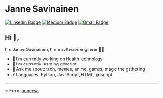 # Janne Savinainen
[![Linkedin Badge](https://img.shields.io/badge/-savinainen-blue?style=flat-square&logo=Linkedin&logoColor=white&link=https://www.linkedin.com/in/janne-savinainen/)](https://www.linkedin.com/in/kunalraghav/) [![Medium Badge](https://img.shields.io/badge/-@KunalRaghav-03a57a?style=flat-square&labelColor=000000&logo=Medium&link=https://medium.com/@KunalRaghav/)](https://medium.com/@KunalRaghav/)
[![Gmail Badge](https://img.shields.io/badge/-kraghav123@gmail.com-c14438?style=flat-square&logo=Gmail&logoColor=white&link=mailto:kraghav123@gmail.com)](mailto:kraghav123@gmail.com)

## Hi 👋, 
I'm Janne Savinainen, I'm a software engineer 👨‍💻

- 🔭 I’m currently working on Health technology
- 🌱 I’m currently learning gdscript
- 💬 Ask me about: tech, memes, anime, games, magic the gathering
-  ⚡ Languages: Python, JavaScript, HTML, gdscript


---
⭐️ From [janneesa](https://github.com/janneesa)
